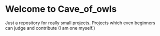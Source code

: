 # Welcome to Cave_of_owls #
 Just a repository for really small projects.
 Projects which even beginners can judge and contribute (I am one myself.)

